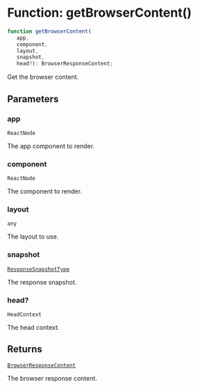# Function: getBrowserContent()

```ts
function getBrowserContent(
   app, 
   component, 
   layout, 
   snapshot, 
   head?): BrowserResponseContent;
```

Get the browser content.

## Parameters

### app

`ReactNode`

The app component to render.

### component

`ReactNode`

The component to render.

### layout

`any`

The layout to use.

### snapshot

[`ResponseSnapshotType`](../../declarations/interfaces/ResponseSnapshotType.md)

The response snapshot.

### head?

`HeadContext`

The head context.

## Returns

[`BrowserResponseContent`](../../declarations/interfaces/BrowserResponseContent.md)

The browser response content.
